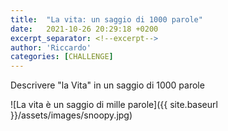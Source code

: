 ```yaml
---
title:  "La vita: un saggio di 1000 parole"
date:   2021-10-26 20:29:18 +0200
excerpt_separator: <!--excerpt-->
author: 'Riccardo'
categories: [CHALLENGE]
---
```

Descrivere "la Vita" in un saggio di 1000 parole
<!--excerpt-->

![La vita è un saggio di mille parole]({{ site.baseurl }}/assets/images/snoopy.jpg)